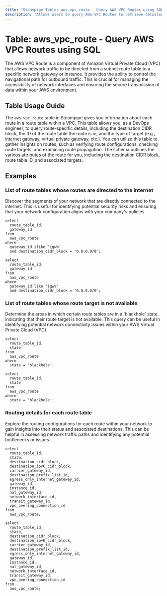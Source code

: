 ```yaml
---
title: "Steampipe Table: aws_vpc_route - Query AWS VPC Routes using SQL"
description: "Allows users to query AWS VPC Routes to retrieve detailed information about each route in a route table within a VPC."
---
```


# Table: aws_vpc_route - Query AWS VPC Routes using SQL

The AWS VPC Route is a component of Amazon Virtual Private Cloud (VPC) that allows network traffic to be directed from a subnet route table to a specific network gateway or instance. It provides the ability to control the navigational path for outbound traffic. This is crucial for managing the accessibility of network interfaces and ensuring the secure transmission of data within your AWS environment.

## Table Usage Guide

The `aws_vpc_route` table in Steampipe gives you information about each route in a route table within a VPC. This table allows you, as a DevOps engineer, to query route-specific details, including the destination CIDR block, the ID of the route table the route is in, and the type of target (e.g., internet gateway, virtual private gateway, etc.). You can utilize this table to gather insights on routes, such as verifying route configurations, checking route targets, and examining route propagation. The schema outlines the various attributes of the route for you, including the destination CIDR block, route table ID, and associated targets.

## Examples

### List of route tables whose routes are directed to the internet
Discover the segments of your network that are directly connected to the internet. This is useful for identifying potential security risks and ensuring that your network configuration aligns with your company's policies.

```sql+postgres
select
  route_table_id,
  gateway_id
from
  aws_vpc_route
where
  gateway_id ilike 'igw%'
  and destination_cidr_block = '0.0.0.0/0';
```

```sql+sqlite
select
  route_table_id,
  gateway_id
from
  aws_vpc_route
where
  gateway_id like 'igw%'
  and destination_cidr_block = '0.0.0.0/0';
```


### List of route tables whose route target is not available
Determine the areas in which certain route tables are in a 'blackhole' state, indicating that their route target is not available. This query can be useful in identifying potential network connectivity issues within your AWS Virtual Private Cloud (VPC).

```sql+postgres
select
  route_table_id,
  state
from
  aws_vpc_route
where
  state = 'blackhole';
```

```sql+sqlite
select
  route_table_id,
  state
from
  aws_vpc_route
where
  state = 'blackhole';
```


### Routing details for each route table
Explore the routing configurations for each route within your network to gain insights into their status and associated destinations. This can be helpful in assessing network traffic paths and identifying any potential bottlenecks or issues.

```sql+postgres
select
  route_table_id,
  state,
  destination_cidr_block,
  destination_ipv6_cidr_block,
  carrier_gateway_id,
  destination_prefix_list_id,
  egress_only_internet_gateway_id,
  gateway_id,
  instance_id,
  nat_gateway_id,
  network_interface_id,
  transit_gateway_id,
  vpc_peering_connection_id
from
  aws_vpc_route;
```

```sql+sqlite
select
  route_table_id,
  state,
  destination_cidr_block,
  destination_ipv6_cidr_block,
  carrier_gateway_id,
  destination_prefix_list_id,
  egress_only_internet_gateway_id,
  gateway_id,
  instance_id,
  nat_gateway_id,
  network_interface_id,
  transit_gateway_id,
  vpc_peering_connection_id
from
  aws_vpc_route;
```